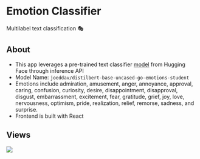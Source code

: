 # Emotion Classifier
Multilabel text classification 🎭

## About
- This app leverages a pre-trained text classifier [model](https://huggingface.co/joeddav/distilbert-base-uncased-go-emotions-student) from Hugging Face through inference API
- Model Name: `joeddav/distilbert-base-uncased-go-emotions-student`
- Emotions include admiration, amusement, anger, annoyance, approval, caring, confusion, curiosity, desire, disappointment, disapproval, disgust, embarrassment, excitement, fear, gratitude, grief, joy, love, nervousness, optimism, pride, realization, relief, remorse, sadness, and surprise.
- Frontend is built with React

## Views
![](https://github.com/Randell-janus/textual-emotion-classifier/blob/master/public/snapshot.JPG)
